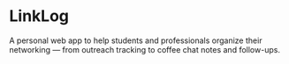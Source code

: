 # LinkLog
A personal web app to help students and professionals organize their networking — from outreach tracking to coffee chat notes and follow-ups.
